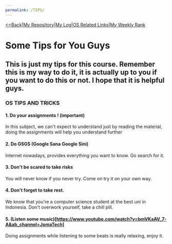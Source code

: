 ```yaml
---
permalink: /TIPS/
---
```

[<<Back](https://athaqilmakarim.github.io/os212/)|[My Repository](https://github.com/athaqilmakarim/os212)|[My Log](https://athaqilmakarim.github.io/os212/TXT/mylog.txt)|[OS Related Links](links.md)|[My Weekly Rank](https://athaqilmakarim.github.io/os212/TXT/myrank.txt)

# Some Tips for You Guys
## This is just my tips for this course. Remember this is my way to do it, it is actually up to you if you want to do this or not. I hope that it is helpful guys.

### OS TIPS AND TRICKS
#### 1. Do your assignments ! (important)
In this subject, we can't expect to understand just by reading the material, doing the assignments will help you understand further

#### 2. Do GSGS (Google Sana Google Sini)
Internet nowadays, provides everything you want to know. Go search for it.

#### 3. Don't be scared to take risks
You will never know if you never try. Come on try it on your own way.

#### 4. Don't forget to take rest.
We know that you're a computer science student at the best uni in Indonesia. Don't overwork yourself, take a chill pill.

#### 5. (Listen some music)[https://www.youtube.com/watch?v=bmVKaAV_7-A&ab_channel=JomaTech]
Doing assignments while listening to some beats is really relaxing, enjoy it.
